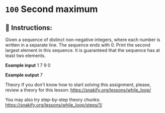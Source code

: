  # `100` Second maximum

## 📝 Instructions:

Given a sequence of distinct non-negative integers, where each number is written in a separate line. The sequence ends with 0. Print the second largest element in this sequence. It is guaranteed that the sequence has at least two elements.

**Example input**
1
7
9
0

**Example output**
7

Theory
If you don't know how to start solving this assignment, please, review a theory for this lesson:
https://snakify.org/lessons/while_loop/   

You may also try step-by-step theory chunks:
https://snakify.org/lessons/while_loop/steps/1/